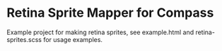 Retina Sprite Mapper for Compass
=========================

Example project for making retina sprites, see example.html and retina-sprites.scss for usage examples.